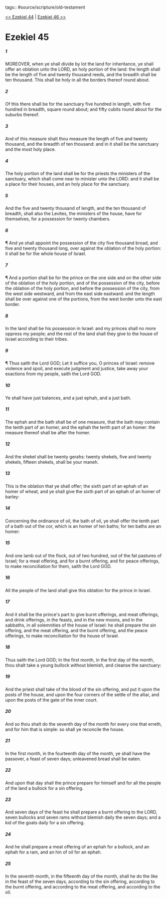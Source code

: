 tags:: #source/scripture/old-testament

[<< Ezekiel 44](source/scripture/old-testament/26_Ezekiel/Ezekiel_44.md) | [Ezekiel 46 >>](source/scripture/old-testament/26_Ezekiel/Ezekiel_46.md)

# Ezekiel 45

##### 1

MOREOVER, when ye shall divide by lot the land for inheritance, ye shall offer an oblation unto the LORD, an holy portion of the land: the length shall be the length of five and twenty thousand reeds, and the breadth shall be ten thousand. This shall be holy in all the borders thereof round about.

##### 2

Of this there shall be for the sanctuary five hundred in length, with five hundred in breadth, square round about; and fifty cubits round about for the suburbs thereof.

##### 3

And of this measure shalt thou measure the length of five and twenty thousand, and the breadth of ten thousand: and in it shall be the sanctuary and the most holy place.

##### 4

The holy portion of the land shall be for the priests the ministers of the sanctuary, which shall come near to minister unto the LORD: and it shall be a place for their houses, and an holy place for the sanctuary.

##### 5

And the five and twenty thousand of length, and the ten thousand of breadth, shall also the Levites, the ministers of the house, have for themselves, for a possession for twenty chambers.

##### 6

¶ And ye shall appoint the possession of the city five thousand broad, and five and twenty thousand long, over against the oblation of the holy portion: it shall be for the whole house of Israel.

##### 7

¶ And a portion shall be for the prince on the one side and on the other side of the oblation of the holy portion, and of the possession of the city, before the oblation of the holy portion, and before the possession of the city, from the west side westward, and from the east side eastward: and the length shall be over against one of the portions, from the west border unto the east border.

##### 8

In the land shall be his possession in Israel: and my princes shall no more oppress my people; and the rest of the land shall they give to the house of Israel according to their tribes.

##### 9

¶ Thus saith the Lord GOD; Let it suffice you, O princes of Israel: remove violence and spoil, and execute judgment and justice, take away your exactions from my people, saith the Lord GOD.

##### 10

Ye shall have just balances, and a just ephah, and a just bath.

##### 11

The ephah and the bath shall be of one measure, that the bath may contain the tenth part of an homer, and the ephah the tenth part of an homer: the measure thereof shall be after the homer.

##### 12

And the shekel shall be twenty gerahs: twenty shekels, five and twenty shekels, fifteen shekels, shall be your maneh.

##### 13

This is the oblation that ye shall offer; the sixth part of an ephah of an homer of wheat, and ye shall give the sixth part of an ephah of an homer of barley:

##### 14

Concerning the ordinance of oil, the bath of oil, ye shall offer the tenth part of a bath out of the cor, which is an homer of ten baths; for ten baths are an homer:

##### 15

And one lamb out of the flock, out of two hundred, out of the fat pastures of Israel; for a meat offering, and for a burnt offering, and for peace offerings, to make reconciliation for them, saith the Lord GOD.

##### 16

All the people of the land shall give this oblation for the prince in Israel.

##### 17

And it shall be the prince's part to give burnt offerings, and meat offerings, and drink offerings, in the feasts, and in the new moons, and in the sabbaths, in all solemnities of the house of Israel: he shall prepare the sin offering, and the meat offering, and the burnt offering, and the peace offerings, to make reconciliation for the house of Israel.

##### 18

Thus saith the Lord GOD; In the first month, in the first day of the month, thou shalt take a young bullock without blemish, and cleanse the sanctuary:

##### 19

And the priest shall take of the blood of the sin offering, and put it upon the posts of the house, and upon the four corners of the settle of the altar, and upon the posts of the gate of the inner court.

##### 20

And so thou shalt do the seventh day of the month for every one that erreth, and for him that is simple: so shall ye reconcile the house.

##### 21

In the first month, in the fourteenth day of the month, ye shall have the passover, a feast of seven days; unleavened bread shall be eaten.

##### 22

And upon that day shall the prince prepare for himself and for all the people of the land a bullock for a sin offering.

##### 23

And seven days of the feast he shall prepare a burnt offering to the LORD, seven bullocks and seven rams without blemish daily the seven days; and a kid of the goats daily for a sin offering.

##### 24

And he shall prepare a meat offering of an ephah for a bullock, and an ephah for a ram, and an hin of oil for an ephah.

##### 25

In the seventh month, in the fifteenth day of the month, shall he do the like in the feast of the seven days, according to the sin offering, according to the burnt offering, and according to the meat offering, and according to the oil.
